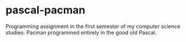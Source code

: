 # pascal-pacman
Programming assignment in the first semester of my computer science studies: Pacman programmed entirely in the good old Pascal.

